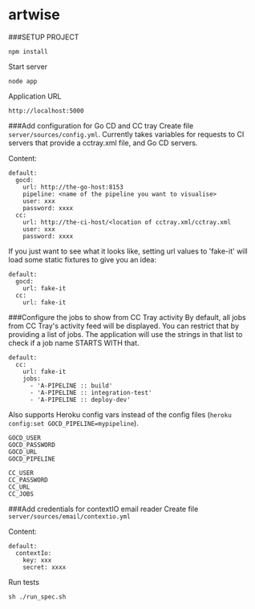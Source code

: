 artwise
=======

###SETUP PROJECT
```
npm install
```

Start server
```
node app
```

Application URL
```
http://localhost:5000
```

###Add configuration for Go CD and CC tray
Create file `server/sources/config.yml`. Currently takes variables for requests to CI servers that provide a cctray.xml file, and Go CD servers.

Content:
```
default:
  gocd:
    url: http://the-go-host:8153
    pipeline: <name of the pipeline you want to visualise>
    user: xxx
    password: xxxx
  cc:
    url: http://the-ci-host/<location of cctray.xml/cctray.xml
    user: xxx
    password: xxxx
```

If you just want to see what it looks like, setting url values to 'fake-it' will load some static fixtures to give you an idea:
```
default:
  gocd:
    url: fake-it
  cc:
    url: fake-it
```

###Configure the jobs to show from CC Tray activity
By default, all jobs from CC Tray's activity feed will be displayed. You can restrict that by providing a list of jobs. The application will use the strings in that list to check if a job name STARTS WITH that.
```
default:
  cc:
    url: fake-it
    jobs:
      - 'A-PIPELINE :: build'
      - 'A-PIPELINE :: integration-test'
      - 'A-PIPELINE :: deploy-dev'
```


Also supports Heroku config vars instead of the config files (`heroku config:set GOCD_PIPELINE=mypipeline`).

```
GOCD_USER
GOCD_PASSWORD
GOCD_URL
GOCD_PIPELINE

CC_USER
CC_PASSWORD
CC_URL
CC_JOBS
```

###Add credentials for contextIO email reader
Create file `server/sources/email/contextio.yml`

Content:
```
default:
  contextIo:
    key: xxx
    secret: xxxx
```


Run tests
```
sh ./run_spec.sh
```